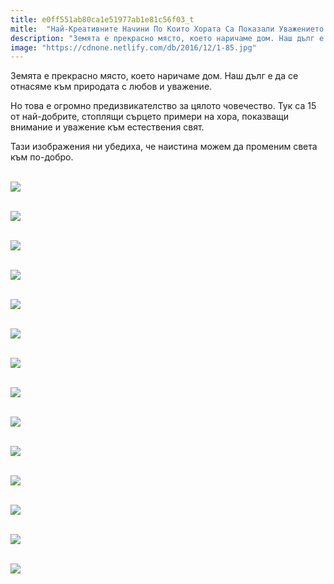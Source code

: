 ```yaml
---
title: e0ff551ab80ca1e51977ab1e81c56f03_t
mitle:  "Най-Креативните Начини По Които Хората Са Показали Уважението Си Към Природата (15 снимки)"
description: "Земята е прекрасно място, което наричаме дом. Наш дълг е да се отнасяме към природата с любов и уважение. Но това е огромно предизвикателство за цялото човечество. Т�"
image: "https://cdnone.netlify.com/db/2016/12/1-85.jpg"
---
```


 <p>Земята е прекрасно място, което наричаме дом. Наш дълг е да се отнасяме към природата с любов и уважение.</p>      <p>Но това е огромно предизвикателство за цялото човечество. Тук са 15 от най-добрите, стоплящи сърцето примери на хора, показващи внимание и уважение към естествения свят.</p> <p>Тази изображения ни убедиха, че наистина можем да променим света към по-добро.</p>  <p> <br/><img src="https://cdnone.netlify.com/db/2016/12/1-85.jpg"/><br/></p>      <p> <br/><img src="https://cdnone.netlify.com/db/2016/12/2-63.jpg"/><br/></p> <p> <br/><img src="https://cdnone.netlify.com/db/2016/12/3-85.jpg"/><br/></p> <p> <br/><img src="https://cdnone.netlify.com/db/2016/12/4-82.jpg"/><br/></p> <p> <br/><img src="https://cdnone.netlify.com/db/2016/12/5-81.jpg"/><br/></p>      <p> <br/><img src="https://cdnone.netlify.com/db/2016/12/6-78.jpg"/><br/></p> <p> <br/><img src="https://cdnone.netlify.com/db/2016/12/7-73.jpg"/><br/></p>  <p> <br/><img src="https://cdnone.netlify.com/db/2016/12/8-69.jpg"/><br/></p> <p> <br/><img src="https://cdnone.netlify.com/db/2016/12/9-67.jpg"/><br/></p> <p> <br/><img src="https://cdnone.netlify.com/db/2016/12/10-64.jpg"/><br/></p> <p> <br/><img src="https://cdnone.netlify.com/db/2016/12/11-56.jpg"/><br/></p>      <p> <br/><img src="https://cdnone.netlify.com/db/2016/12/12-49.jpg"/><br/></p> <p> <br/><img src="https://cdnone.netlify.com/db/2016/12/13-44.jpg"/><br/></p>  <p> <br/><img src="https://cdnone.netlify.com/db/2016/12/14-44.jpg"/><br/></p>       